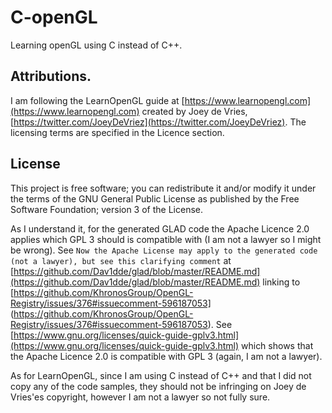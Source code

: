 # C-openGL
Learning openGL using C instead of C++.

## Attributions.
I am following the LearnOpenGL guide at [https://www.learnopengl.com](https://www.learnopengl.com) created by Joey de Vries, [https://twitter.com/JoeyDeVriez](https://twitter.com/JoeyDeVriez). The licensing terms are specified in the Licence section.

## License
This project is free software; you can redistribute it and/or modify it under the terms of the GNU General Public License as published by the Free Software Foundation; version 3 of the License.


As I understand it, for the generated GLAD code the Apache Licence 2.0 applies which GPL 3 should is compatible with (I am not a lawyer so I might be wrong). See `Now the Apache License may apply to the generated code (not a lawyer), but see this clarifying comment` at [https://github.com/Dav1dde/glad/blob/master/README.md](https://github.com/Dav1dde/glad/blob/master/README.md) linking to [https://github.com/KhronosGroup/OpenGL-Registry/issues/376#issuecomment-596187053] (https://github.com/KhronosGroup/OpenGL-Registry/issues/376#issuecomment-596187053). See [https://www.gnu.org/licenses/quick-guide-gplv3.html](https://www.gnu.org/licenses/quick-guide-gplv3.html) which shows that the Apache Licence 2.0 is compatible with GPL 3 (again, I am not a lawyer).


As for LearnOpenGL, since I am using C instead of C++ and that I did not copy any of the code samples, they should not be infringing on Joey de Vries'es copyright, however I am not a lawyer so not fully sure.
